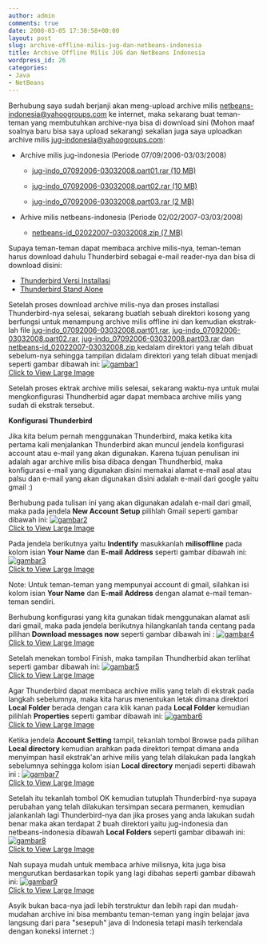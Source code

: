 ```yaml
---
author: admin
comments: true
date: 2008-03-05 17:30:58+00:00
layout: post
slug: archive-offline-milis-jug-dan-netbeans-indonesia
title: Archive Offline Milis JUG dan NetBeans Indonesia
wordpress_id: 26
categories:
- Java
- NetBeans
---
```


Berhubung saya sudah berjanji akan meng-upload archive milis [netbeans-indonesia@yahoogroups.com](mailto:netbeans-indonesia@yahoogroups.com) ke internet, maka sekarang buat teman-teman yang membutuhkan archive-nya bisa di download sini (Mohon maaf soalnya baru bisa saya upload sekarang) sekalian juga saya uploadkan archive milis [jug-indonesia@yahoogroups.com](mailto:jug-indonesia@yahoogroups.com):





  * Archive milis jug-indonesia (Periode 07/09/2006-03/03/2008)


    * [jug-indo_07092006-03032008.part01.rar (10 MB) ](http://pemulajava.googlepages.com/jug-indo_07092006-03032008.part01.rar)


    * [jug-indo_07092006-03032008.part02.rar (10 MB)](http://pemulajava.googlepages.com/jug-indo_07092006-03032008.part02.rar)


    * [jug-indo_07092006-03032008.part03.rar (2 MB) ](http://pemulajava.googlepages.com/jug-indo_07092006-03032008.part03.rar)

  


  * Arhive milis netbeans-indonesia (Periode 02/02/2007-03/03/2008)
 
 
    * [netbeans-id_02022007-03032008.zip (7 MB) ](http://pemulajava.googlepages.com/netbeans-id_02022007-03032008.zip)

 

<!-- more -->
Supaya teman-teman dapat membaca archive milis-nya, teman-teman harus download dahulu Thunderbird sebagai e-mail reader-nya dan bisa di download disini:
- [Thunderbird Versi Installasi](http://www.mozilla.com/thunderbird/)
- [Thunderbird Stand Alone](http://portableapps.com/apps/internet/thunderbird_portable)

Setelah proses download archive milis-nya dan proses installasi Thunderbird-nya selesai, sekarang buatlah sebuah direktori kosong yang berfungsi untuk menampung archive milis offline ini dan kemudian ekstrak-lah file [jug-indo_07092006-03032008.part01.rar](http://pemulajava.googlepages.com/jug-indo_07092006-03032008.part01.rar), [jug-indo_07092006-03032008.part02.rar](http://pemulajava.googlepages.com/jug-indo_07092006-03032008.part02.rar), [jug-indo_07092006-03032008.part03.rar](http://pemulajava.googlepages.com/jug-indo_07092006-03032008.part03.rar) dan [netbeans-id_02022007-03032008.zip ](http://pemulajava.googlepages.com/netbeans-id_02022007-03032008.zip)kedalam direktori yang telah dibuat sebelum-nya sehingga tampilan didalam direktori yang telah dibuat menjadi seperti gambar dibawah ini:
[![gambar1](http://farm4.static.flickr.com/3050/2312785608_060b44deee_m.jpg)  
Click to View Large Image](http://www.flickr.com/photos/10243554@N02/2312785608/)

Setelah proses ektrak archive milis selesai, sekarang waktu-nya untuk mulai mengkonfigurasi Thundherbid agar dapat membaca archive milis yang sudah di ekstrak tersebut.

**Konfigurasi Thunderbird**

Jika kita belum pernah menggunakan Thunderbird, maka ketika kita pertama kali menjalankan Thunderbird akan muncul jendela konfigurasi account atau e-mail yang akan digunakan. Karena tujuan penulisan ini adalah agar archive milis bisa dibaca dengan Thundherbid, maka konfigurasi e-mail yang digunakan disini memakai alamat e-mail asal atau palsu dan e-mail yang akan digunakan disini adalah e-mail dari google yaitu gmail :)

Berhubung pada tulisan ini yang akan digunakan adalah e-mail dari gmail, maka pada jendela **New Account Setup** pilihlah Gmail seperti gambar dibawah ini:
[![gambar2](http://farm3.static.flickr.com/2293/2312785610_7330083473_m.jpg)  
Click to View Large Image](http://www.flickr.com/photos/10243554@N02/2312785610/)

Pada jendela berikutnya yaitu **Indentify** masukkanlah **milisoffline** pada kolom isian **Your Name** dan **E-mail Address** seperti gambar dibawah ini:
[![gambar3](http://farm3.static.flickr.com/2337/2312822096_14339f5fe1_m.jpg)  
Click to View Large Image](http://www.flickr.com/photos/10243554@N02/2312822096/)

Note: Untuk teman-teman yang mempunyai account di gmail, silahkan isi kolom isian **Your Name** dan **E-mail Address** dengan alamat e-mail teman-teman sendiri.

Berhubung konfigurasi yang kita gunakan tidak menggunakan alamat asli dari gmail, maka pada jendela berikutnya hilangkanlah tanda centang pada pilihan **Download messages now** seperti gambar dibawah ini :
[![gambar4](http://farm3.static.flickr.com/2240/2312822100_278d3d2474_m.jpg)  
Click to View Large Image](http://www.flickr.com/photos/10243554@N02/2312822100/)


Setelah menekan tombol Finish, maka tampilan Thundherbid akan terlihat seperti gambar dibawah ini:
[![gambar5](http://farm4.static.flickr.com/3208/2312823514_513cb48d1b_m.jpg)  
Click to View Large Image](http://www.flickr.com/photos/10243554@N02/2312823514/)

Agar Thunderbird dapat membaca archive milis yang telah di ekstrak pada langkah sebelumnya, maka kita harus menentukan letak dimana direktori **Local Folder** berada dengan cara klik kanan pada **Local Folder** kemudian pilihlah **Properties** seperti gambar dibawah ini:
[![gambar6](http://farm4.static.flickr.com/3108/2312823516_91b168e998_m.jpg)  
Click to View Large Image](http://www.flickr.com/photos/10243554@N02/2312823516/)

Ketika jendela **Account Setting** tampil, tekanlah tombol Browse pada pilihan **Local directory** kemudian arahkan pada direktori tempat dimana anda menyimpan hasil ekstrak'an arhive milis yang telah dilakukan pada langkah sebelumnya sehingga kolom isian **Local directory** menjadi seperti dibawah ini :
[![gambar7](http://farm3.static.flickr.com/2250/2312049005_861f023ebc_m.jpg)  
Click to View Large Image](http://www.flickr.com/photos/10243554@N02/2312049005/)

Setelah itu tekanlah tombol OK kemudian tutuplah Thunderbird-nya supaya perubahan yang telah dilakukan tersimpan secara permanen, kemudian jalankanlah lagi Thunderbird-nya dan jika proses yang anda lakukan sudah benar maka akan terdapat 2 buah direktori yaitu jug-indonesia dan netbeans-indonesia dibawah **Local Folders** seperti gambar dibawah ini:
[![gambar8](http://farm4.static.flickr.com/3085/2312049007_31a4ec9927_m.jpg)  
Click to View Large Image](http://www.flickr.com/photos/10243554@N02/2312049007/)

Nah supaya mudah untuk membaca arhive milisnya, kita juga bisa mengurutkan berdasarkan topik yang lagi dibahas seperti gambar dibawah ini:
[![gambar9](http://farm4.static.flickr.com/3159/2312049009_92af1cdd03_m.jpg)  
Click to View Large Image](http://www.flickr.com/photos/10243554@N02/2312049009/)

Asyik bukan baca-nya jadi lebih terstruktur dan lebih rapi dan mudah-mudahan archive ini bisa membantu teman-teman yang ingin belajar java langsung dari para "sesepuh" java di Indonesia tetapi masih terkendala dengan koneksi internet :)
